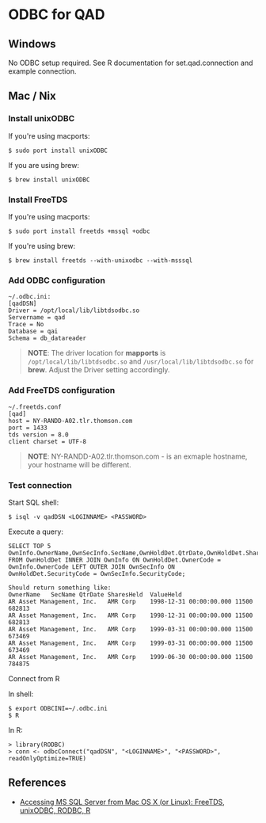 # ODBC for QAD
## Windows

No ODBC setup required.  See R documentation for set.qad.connection and example connection.## Mac / Nix

### Install unixODBC
 
If you're using macports:

	$ sudo port install unixODBC  

If you are using brew:

	$ brew install unixODBC
	
### Install FreeTDS
 
If you're using macports:

	$ sudo port install freetds +mssql +odbc  

If you're using brew:

	$ brew install freetds --with-unixodbc --with-msssql
 
 
### Add ODBC configuration

``` 
~/.odbc.ini:
[qadDSN]  
Driver = /opt/local/lib/libtdsodbc.so  
Servername = qad  
Trace = No  
Database = qai  
Schema = db_datareader  
``` 

> **NOTE**: The driver location for **mapports** is ``/opt/local/lib/libtdsodbc.so`` and ``/usr/local/lib/libtdsodbc.so`` for **brew**.  Adjust the Driver setting accordingly.
 
### Add FreeTDS configuration
 
 ```
~/.freetds.conf
[qad]  
host = NY-RANDD-A02.tlr.thomson.com  
port = 1433  
tds version = 8.0  
client charset = UTF-8  
``` 

> **NOTE**: NY-RANDD-A02.tlr.thomson.com - is an exmaple hostname, your hostname will be different.

### Test connection
 
Start SQL shell:

	$ isql -v qadDSN <LOGINNAME> <PASSWORD>  
 
Execute a query:

```
SELECT TOP 5 OwnInfo.OwnerName,OwnSecInfo.SecName,OwnHoldDet.QtrDate,OwnHoldDet.SharesHeld,OwnHoldDet.ValueHeld FROM OwnHoldDet INNER JOIN OwnInfo ON OwnHoldDet.OwnerCode = OwnInfo.OwnerCode LEFT OUTER JOIN OwnSecInfo ON OwnHoldDet.SecurityCode = OwnSecInfo.SecurityCode;  
 
Should return something like:
OwnerName	SecName	QtrDate	SharesHeld	ValueHeld
AR Asset Management, Inc.	AMR Corp	1998-12-31 00:00:00.000	11500	682813
AR Asset Management, Inc.	AMR Corp	1998-12-31 00:00:00.000	11500	682813
AR Asset Management, Inc.	AMR Corp	1999-03-31 00:00:00.000	11500	673469
AR Asset Management, Inc.	AMR Corp	1999-03-31 00:00:00.000	11500	673469
AR Asset Management, Inc.	AMR Corp	1999-06-30 00:00:00.000	11500	784875
``` 
 
Connect from R
 
In shell:

	$ export ODBCINI=~/.odbc.ini  
	$ R  
 
In R:

	> library(RODBC)  
	> conn <- odbcConnect("qadDSN", "<LOGINNAME>", "<PASSWORD>", readOnlyOptimize=TRUE)  
 
## References
 
* [Accessing MS SQL Server from Mac OS X (or Linux): FreeTDS, unixODBC, RODBC, R](http://blog.nguyenvq.com/2010/05/16/freetds-unixodbc-rodbc-r/)

